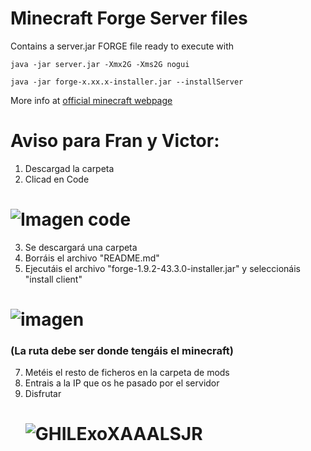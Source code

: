 # Minecraft Forge Server files 
Contains a server.jar FORGE file ready to execute with
~~~
java -jar server.jar -Xmx2G -Xms2G nogui
~~~

~~~
java -jar forge-x.xx.x-installer.jar --installServer
~~~
More info at [official minecraft webpage](https://www.minecraft.net/download/server)


# Aviso para Fran y Victor:
1. Descargad la carpeta
2. Clicad en Code
 # ![Imagen code](https://github.com/alesvt/minecraft/assets/99147569/565cfdd9-0235-4ba5-87df-1b4e2a3cfd2d)
3. Se descargará una carpeta
4. Borráis el archivo "README.md"
5. Ejecutáis el archivo "forge-1.9.2-43.3.0-installer.jar" y seleccionáis "install client"
  # ![imagen](https://github.com/alesvt/minecraft/assets/99147569/f8c79503-990e-4fb8-b6be-cb15d17fbab6)
  ### (La ruta debe ser donde tengáis el minecraft)
7. Metéis el resto de ficheros en la carpeta de mods
8. Entrais a la IP que os he pasado por el servidor
9. Disfrutar
   # ![GHILExoXAAALSJR](https://github.com/alesvt/minecraft/assets/99147569/d1cc8014-ea6b-43c8-8197-e99ba901d85a)


